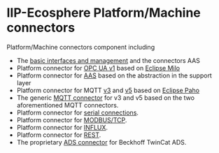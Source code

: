 # IIP-Ecosphere Platform/Machine connectors

Platform/Machine connectors component including
  * The [basic interfaces and management](connectors/README.md) and the connectors AAS
  * Platform connector for [OPC UA v1](connectors.opcuav1/README.md) based on [Eclipse Milo](https://projects.eclipse.org/projects/iot.milo)
  * Platform connector for [AAS](connectors.basyx/README.md) based on the abstraction in the support layer
  * Platform connector for MQTT [v3](connectors.mqttv3/README.md) and [v5](https://github.com/iip-ecosphere/platform/tree/main/platform/connectors/connectors.mqttv5/README.md) based on [Eclipse Paho](https://www.eclipse.org/paho/)
  * The generic [MQTT connector](connectors.mqtt/README.md) for v3 and v5 based on the two aforementioned MQTT connectors.
  * Platform connector for [serial connections](connectors.serial/README.md).
  * Platform connector for [MODBUS/TCP](connectors.modbustcpipv1/README.md).
  * Platform connector for [INFLUX](connectors.influx/README.md).
  * Platform connector for [REST](connectors.rest/README.md).
  * The proprietary [ADS connector](connectors.ads/README.md) for Beckhoff TwinCat ADS.
